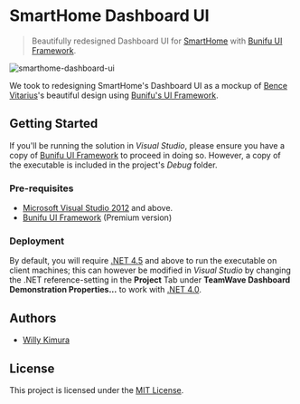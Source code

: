 # SmartHome Dashboard UI

> Beautifully redesigned Dashboard UI for [SmartHome](https://dribbble.com/shots/2403006-Day-67-Smart-Home-UI) with [Bunifu UI Framework](https://devtools.bunifu.co.ke/).

![smarthome-dashboard-ui](https://cdn-images-1.medium.com/max/800/1*J2_TOFV7UpJ6a9xdLpEivA.png)

We took to redesigning SmartHome's Dashboard UI as a mockup of [Bence Vitarius](https://dribbble.com/bencevitarius)'s beautiful design using [Bunifu's UI Framework](https://devtools.bunifu.co.ke/).

## Getting Started

If you'll be running the solution in *Visual Studio*, please ensure you have a copy of [Bunifu UI Framework](https://devtools.bunifu.co.ke/) to proceed in doing so. However, a copy of the executable is included in the project's *Debug* folder.

### Pre-requisites

- [Microsoft Visual Studio 2012](https://www.visualstudio.com/) and above.
- [Bunifu UI Framework](https://devtools.bunifu.co.ke/) (Premium version)

### Deployment

By default, you will require [.NET 4.5](https://docs.microsoft.com/en-us/dotnet/framework/install/guide-for-developers) and above to run the executable on client machines; this can however be modified in *Visual Studio* by changing the .NET reference-setting in the **Project** Tab under **TeamWave Dashboard Demonstration Properties...** to work with [.NET 4.0](https://docs.microsoft.com/en-us/dotnet/framework/install/guide-for-developers).

## Authors

- [Willy Kimura](https://github.com/Willy-Kimura)

## License

This project is licensed under the [MIT License](https://en.wikipedia.org/wiki/MIT_License).
